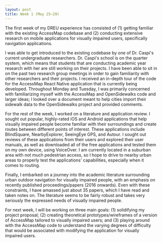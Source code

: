 ```yaml
---
layout: post
title: Week 1 (May 25—29)
---
```


The first week of my DREU experience has consisted of (1) getting familiar with the existing AccessMap codebase and (2) conducting extensive research on mobile applications for visually impaired users, specifically navigation applications. 

I was able to get introduced to the existing codebase by one of Dr. Caspi's current undergraduate researchers. Dr. Caspi's school is on the quarter system, which means that students that are conducting academic year research with her are still working on their projects. I have been able to sit in on the past two research group meetings in order to gain familiarity with other researchers and their projects. I received an in-depth tour of the code for the AccessMap React Native application that is currently being developed. Throughout Monday and Tuesday, I was primarily concerned with familiarizing myself with the AccessMap and OpenSidewalks code and larger ideas; I looked over a document meant to help cities import their sidewalk data to the OpenSidewalks project and provided comments.

For the rest of the week, I worked on a literature and application review. I sought out popular, highly-rated iOS and Android applications that help visually impaired people become familiar with their surroundings and create routes between different points of interest. These applications include BlindSquare, NearbyExplorer, SeeingEye GPS, and Autour. I sought out reviews of these applications from their users and explored their user manuals, as well as downloaded all of the free applications and tested them on my own device, using VoiceOver. I am currently located in a suburban area with not much pedestrian access, so I hope to drive to nearby urban areas to properly test the applications' capabilities, especially when it comes to routing. 

Finally, I embarked on a journey into the academic literature surrounding urban outdoor navigation for visually impaired people, with an emphasis on recently published proceedings/papers (2016 onwards). Even with these constraints, I have amassed just about 35 papers, which I have read and taken notes on. The literature seems to be fairly robust and takes very seriously the expressed needs of visually impaired people.

For next week, I will be working on three main goals: (1) solidifying my project proposal; (2) creating theoretical prototypes/wireframes of a version of AccessMap tailored to visually impaired users; and (3) playing around with the AccessMap code to understand the varying degrees of difficulty that would be associated with modifying the application for visually impaired users.
